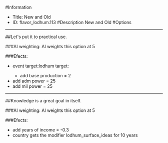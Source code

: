 #Information
 - Title: New and Old
 - ID: flavor_lodhum.113
#Description
New and Old
#Options

___
##Let's put it to practical use.

###AI weighting:
AI weights this option at 5


###Efects:<ul><li>event target:lodhum target:</li><ul><li>add base production = 2</li></ul><li>add adm power = 25</li><li>add mil power = 25</li></ul>

___
##Knowledge is a great goal in itself.

###AI weighting:
AI weights this option at 5


###Efects:<ul><li>add years of income = -0.3</li><li>country gets the modifier lodhum_surface_ideas for 10 years</li></ul>
